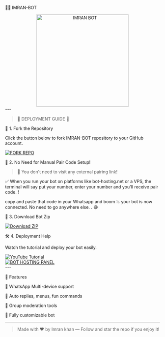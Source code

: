 🤖✨ IMRAN-BOT

<div align="center"> 
  <a href="https://readme-typing-svg.demolab.com/demo/?color=4B21F7&background=7C6F7100&lines=SPAIDO-BOT;Multi+Device+Whatsapp+Bot;Made+With+Love+By+Spaido+Hacks" />
  </a> 
</div> <div align="center"> 
  <img src="https://raw.githubusercontent.com/ahmadtech12/IMRAN-BOT/main/assets/june_repo.jpg" alt="IMRAN BOT" height="300">
</div>
---

> 🌟 DEPLOYMENT GUIDE 🌟



🚀 1. Fork the Repository

Click the button below to fork IMRAN-BOT repository to your GitHub account.

<p align="left">
  <a href="https://github.com/bigspaido/SPAIDO-BOT/forks">
    <img src="https://img.shields.io/badge/Fork%20Repo-100000?style=for-the-badge&logo=github&logoColor=white&labelColor=black&color=darkgreen" alt="FORK REPO"/>
  </a>
</p>🧾 2. No Need for Manual Pair Code Setup!

> 🧠 You don't need to visit any external pairing link!



✅ When you run your bot on platforms like bot-hosting.net or a VPS, the terminal will say put your number, enter your number and you'll receive pair code.  !

copy and paste that code in your Whatsapp and boom 💥 your bot is now connected. 
No need to go anywhere else. . 😄

💾 3. Download Bot Zip

<p align="left">
  <a href="https://github.com/ahmadtech12/IMRAN-BOT/archive/refs/heads/main.zip">
    <img src="https://img.shields.io/badge/Download-Zip-blueviolet?style=for-the-badge&logo=github" alt="Download ZIP"/>
  </a>
</p>🛠️ 4. Deployment Help

Watch the tutorial and deploy your bot easily.

<div align="left">
  <a href="https://youtu.be/aZMUw_YkcwI?si=xxHilfRhsPUM3-fW">
    <img src="https://img.shields.io/badge/TUTORIAL-red?style=for-the-badge&logo=youtube" alt="YouTube Tutorial"/>
  </a><br>
  <a href="https://bot-hosting.net/?aff=1068419752923508776">
    <img src="https://img.shields.io/badge/Bothosting%20Panel-green?style=for-the-badge" alt="BOT HOSTING PANEL"/>
  </a>
</div>
---



🧩 Features

💬 WhatsApp Multi-device support

🧠 Auto replies, menus, fun commands

📁 Group moderation tools

🤖 Fully customizable bot



---

> Made with ❤️ by Imran khan — Follow and star the repo if you enjoy it!



